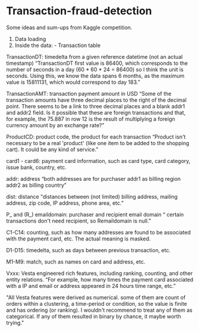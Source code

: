 # Transaction-fraud-detection
Some ideas and sum-ups from Kaggle competition.

  1. Data loading
  2. Inside the data:
    - Transaction table

   TransactionDT: timedelta from a given reference datetime (not an actual timestamp)
  “TransactionDT first value is 86400, which corresponds to the number of seconds in a day (60 * 60 * 24 = 86400) so I think the unit is seconds. Using this, we know the data spans 6 months, as the maximum value is 15811131, which would correspond to day 183.”

   TransactionAMT: transaction payment amount in USD
    “Some of the transaction amounts have three decimal places to the right of the decimal point. There seems to be a link to three decimal places and a blank addr1 and addr2 field. Is it possible that these are foreign transactions and that, for example, the 75.887 in row 12 is the result of multiplying a foreign currency amount by an exchange rate?”

   ProductCD: product code, the product for each transaction
    “Product isn't necessary to be a real 'product' (like one item to be added to the shopping cart). It could be any kind of service.”

   card1 - card6: payment card information, such as card type, card category, issue bank, country, etc.

   addr: address
   “both addresses are for purchaser
    addr1 as billing region
    addr2 as billing country”
    
   dist: distance
    "distances between (not limited) billing address, mailing address, zip code, IP address, phone area, etc.”
   
   P_ and (R_) emaildomain: purchaser and recipient email domain “ certain transactions don't need recipient, so Remaildomain is null.”
    
   C1-C14: counting, such as how many addresses are found to be associated with the payment card, etc. The actual meaning is masked.
    
   D1-D15: timedelta, such as days between previous transaction, etc.
   
   M1-M9: match, such as names on card and address, etc.
   
   Vxxx: Vesta engineered rich features, including ranking, counting, and other entity relations.
   “For example, how many times the payment card associated with a IP and email or address appeared in 24 hours time range, etc.”
    
   "All Vesta features were derived as numerical. some of them are count of orders within a clustering, a time-period or condition, so the value is finite and has ordering (or ranking). I wouldn't recommend to treat any of them as categorical. If any of them resulted in binary by chance, it maybe worth trying."

